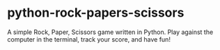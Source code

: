 # python-rock-papers-scissors
A simple Rock, Paper, Scissors game written in Python. Play against the computer in the terminal, track your score, and have fun!
